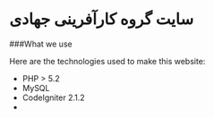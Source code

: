 سایت گروه کارآفرینی جهادی
======


###What we use

Here are the technologies used to make this website:

- PHP > 5.2
- MySQL
- CodeIgniter 2.1.2
- 
